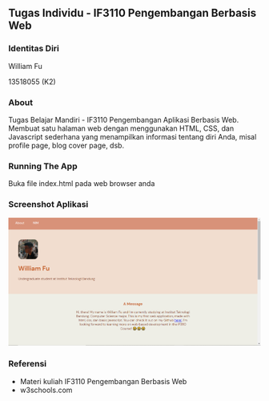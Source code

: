 ## Tugas Individu - IF3110 Pengembangan Berbasis Web


### Identitas Diri
William Fu

13518055 (K2)

### About
Tugas Belajar Mandiri - IF3110 Pengembangan Aplikasi Berbasis Web. Membuat satu halaman web dengan menggunakan HTML, CSS, dan Javascript sederhana yang menampilkan informasi tentang diri Anda, misal profile page, blog cover page, dsb.

### Running The App
Buka file index.html pada web browser anda


### Screenshot Aplikasi
![Screeshot](assets/previews.png)


### Referensi
- Materi kuliah IF3110 Pengembangan Berbasis Web
- w3schools.com